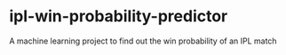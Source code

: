 # ipl-win-probability-predictor
A machine learning project to find out the win probability of an IPL match

